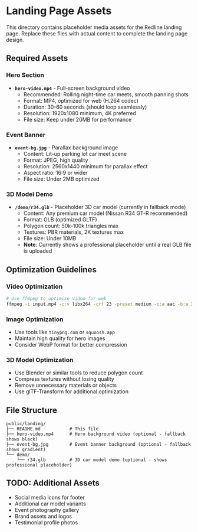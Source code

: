 # Landing Page Assets

This directory contains placeholder media assets for the Redline landing page. Replace these files with actual content to complete the landing page design.

## Required Assets

### Hero Section

- **`hero-video.mp4`** - Full-screen background video
  - Recommended: Rolling night-time car meets, smooth panning shots
  - Format: MP4, optimized for web (H.264 codec)
  - Duration: 30-60 seconds (should loop seamlessly)
  - Resolution: 1920x1080 minimum, 4K preferred
  - File size: Keep under 20MB for performance

### Event Banner

- **`event-bg.jpg`** - Parallax background image
  - Content: Lit-up parking lot car meet scene
  - Format: JPEG, high quality
  - Resolution: 2560x1440 minimum for parallax effect
  - Aspect ratio: 16:9 or wider
  - File size: Under 2MB optimized

### 3D Model Demo

- **`/demo/r34.glb`** - Placeholder 3D car model (currently in fallback mode)
  - Content: Any premium car model (Nissan R34 GT-R recommended)
  - Format: GLB (optimized GLTF)
  - Polygon count: 50k-100k triangles max
  - Textures: PBR materials, 2K textures max
  - File size: Under 10MB
  - **Note**: Currently shows a professional placeholder until a real GLB file is uploaded

## Optimization Guidelines

### Video Optimization

```bash
# Use ffmpeg to optimize video for web
ffmpeg -i input.mp4 -c:v libx264 -crf 23 -preset medium -c:a aac -b:a 128k -movflags +faststart hero-video.mp4
```

### Image Optimization

- Use tools like `tinypng.com` or `squoosh.app`
- Maintain high quality for hero images
- Consider WebP format for better compression

### 3D Model Optimization

- Use Blender or similar tools to reduce polygon count
- Compress textures without losing quality
- Remove unnecessary materials or objects
- Use glTF-Transform for additional optimization

## File Structure

```
public/landing/
├── README.md           # This file
├── hero-video.mp4      # Hero background video (optional - fallback shows black)
├── event-bg.jpg        # Event banner background (optional - fallback shows gradient)
└── demo/
    └── r34.glb         # 3D car model demo (optional - shows professional placeholder)
```

## TODO: Additional Assets

- Social media icons for footer
- Additional car model variants
- Event photography gallery
- Brand assets and logos
- Testimonial profile photos
